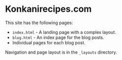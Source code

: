 Konkanirecipes.com
==================


 
This site has the following pages:

  * `index.html` - A landing page with a complex layout.
  * `blog.html` - An index page for the blog posts.
  * Individual pages for each blog post.


Navigation and page layout is in the `_layouts` directory.
